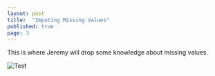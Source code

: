 ```yaml
---
layout: post
title:  "Imputing Missing Values"
published: true
page: 3
---
```


This is where Jeremy will drop some knowledge about missing values. 

![Test]({{site.baseurl}}/images/nan_values.png)